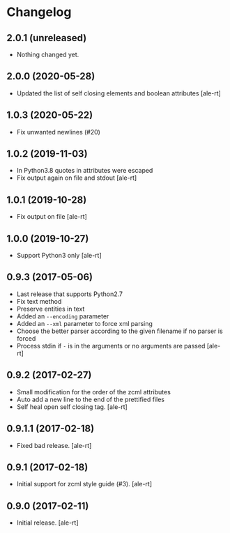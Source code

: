 # Changelog

2.0.1 (unreleased)
------------------

- Nothing changed yet.


## 2.0.0 (2020-05-28)

- Updated the list of self closing elements and boolean attributes [ale-rt]


## 1.0.3 (2020-05-22)

- Fix unwanted newlines (#20)


## 1.0.2 (2019-11-03)

- In Python3.8 quotes in attributes were escaped
- Fix output again on file and stdout [ale-rt]

## 1.0.1 (2019-10-28)

- Fix output on file [ale-rt]

## 1.0.0 (2019-10-27)

- Support Python3 only [ale-rt]

## 0.9.3 (2017-05-06)

- Last release that supports Python2.7
- Fix text method
- Preserve entities in text
- Added an `--encoding` parameter
- Added an `--xml` parameter to force xml parsing
- Choose the better parser according to the given filename if no parser is forced
- Process stdin if `-` is in the arguments or no arguments are passed [ale-rt]

## 0.9.2 (2017-02-27)

- Small modification for the order of the zcml attributes
- Auto add a new line to the end of the prettified files
- Self heal open self closing tag. [ale-rt]

## 0.9.1.1 (2017-02-18)

- Fixed bad release. [ale-rt]

## 0.9.1 (2017-02-18)

- Initial support for zcml style guide (\#3). [ale-rt]

## 0.9.0 (2017-02-11)

- Initial release. [ale-rt]
